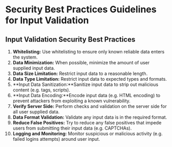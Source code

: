 # Security Best Practices Guidelines for Input Validation 

## Input Validation Security Best Practices

1. **Whitelisting:** Use whitelisting to ensure only known reliable data enters the system.
2. **Data Minimization:** When possible, minimize the amount of user supplied input data.
3. **Data Size Limitation:** Restrict input data to a reasonable length.
4. **Data Type Limitation:** Restrict input data to expected types and formats.
5. **Input Data Sanitization:**Sanitize input data to strip out malicious content (e.g. tags, scripts).
6. **Input Data Encoding:**Encode input data (e.g. HTML encoding) to prevent attackers from exploiting a known vulnerability.
7. **Verify Server Side:** Perform checks and validation on the server side for all user supplied data.
8. **Data Format Validation:** Validate any input data is in the required format.
9. **Reduce False Positives:** Try to reduce any false positives that impede users from submitting their input data (e.g. CAPTCHAs).
10. **Logging and Monitoring:** Monitor suspicious or malicious activity (e.g. failed logins attempts) around user input.